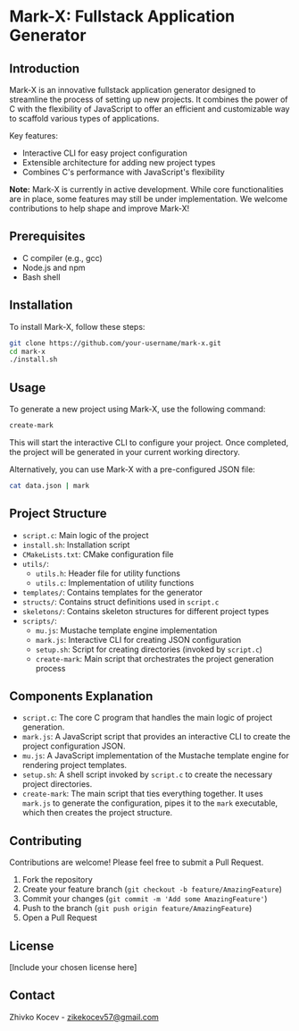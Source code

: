 # Mark-X: Fullstack Application Generator

## Introduction

Mark-X is an innovative fullstack application generator designed to streamline the process of setting up new projects. It combines the power of C with the flexibility of JavaScript to offer an efficient and customizable way to scaffold various types of applications.

Key features:

- Interactive CLI for easy project configuration
- Extensible architecture for adding new project types
- Combines C's performance with JavaScript's flexibility

**Note:** Mark-X is currently in active development. While core functionalities are in place, some features may still be under implementation. We welcome contributions to help shape and improve Mark-X!

## Prerequisites

- C compiler (e.g., gcc)
- Node.js and npm
- Bash shell

## Installation

To install Mark-X, follow these steps:

```bash
git clone https://github.com/your-username/mark-x.git
cd mark-x
./install.sh
```

## Usage

To generate a new project using Mark-X, use the following command:

```bash
create-mark
```

This will start the interactive CLI to configure your project. Once completed, the project will be generated in your current working directory.

Alternatively, you can use Mark-X with a pre-configured JSON file:

```bash
cat data.json | mark
```

## Project Structure

- `script.c`: Main logic of the project
- `install.sh`: Installation script
- `CMakeLists.txt`: CMake configuration file
- `utils/`:
  - `utils.h`: Header file for utility functions
  - `utils.c`: Implementation of utility functions
- `templates/`: Contains templates for the generator
- `structs/`: Contains struct definitions used in `script.c`
- `skeletons/`: Contains skeleton structures for different project types
- `scripts/`:
  - `mu.js`: Mustache template engine implementation
  - `mark.js`: Interactive CLI for creating JSON configuration
  - `setup.sh`: Script for creating directories (invoked by `script.c`)
  - `create-mark`: Main script that orchestrates the project generation process

## Components Explanation

- `script.c`: The core C program that handles the main logic of project generation.
- `mark.js`: A JavaScript script that provides an interactive CLI to create the project configuration JSON.
- `mu.js`: A JavaScript implementation of the Mustache template engine for rendering project templates.
- `setup.sh`: A shell script invoked by `script.c` to create the necessary project directories.
- `create-mark`: The main script that ties everything together. It uses `mark.js` to generate the configuration, pipes it to the `mark` executable, which then creates the project structure.

## Contributing

Contributions are welcome! Please feel free to submit a Pull Request.

1. Fork the repository
2. Create your feature branch (`git checkout -b feature/AmazingFeature`)
3. Commit your changes (`git commit -m 'Add some AmazingFeature'`)
4. Push to the branch (`git push origin feature/AmazingFeature`)
5. Open a Pull Request

## License

[Include your chosen license here]

## Contact

Zhivko Kocev - zikekocev57@gmail.com
